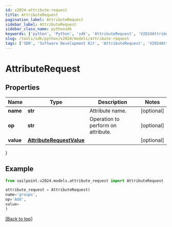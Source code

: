 ```yaml
---
id: v2024-attribute-request
title: AttributeRequest
pagination_label: AttributeRequest
sidebar_label: AttributeRequest
sidebar_class_name: pythonsdk
keywords: ['python', 'Python', 'sdk', 'AttributeRequest', 'V2024AttributeRequest'] 
slug: /tools/sdk/python/v2024/models/attribute-request
tags: ['SDK', 'Software Development Kit', 'AttributeRequest', 'V2024AttributeRequest']
---
```


# AttributeRequest


## Properties

Name | Type | Description | Notes
------------ | ------------- | ------------- | -------------
**name** | **str** | Attribute name. | [optional] 
**op** | **str** | Operation to perform on attribute. | [optional] 
**value** | [**AttributeRequestValue**](attribute-request-value) |  | [optional] 
}

## Example

```python
from sailpoint.v2024.models.attribute_request import AttributeRequest

attribute_request = AttributeRequest(
name='groups',
op='Add',
value=
)

```
[[Back to top]](#) 

